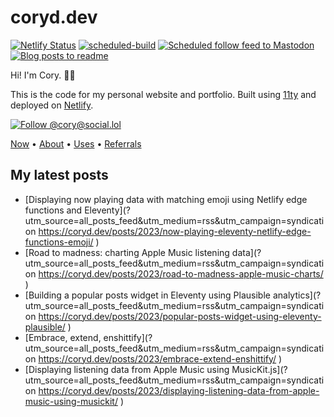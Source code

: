 # coryd.dev

[![Netlify Status](https://api.netlify.com/api/v1/badges/02b49681-1b96-4d64-978b-cd8ff204ba1e/deploy-status)](https://app.netlify.com/sites/cdme/deploys) [![scheduled-build](https://github.com/cdransf/coryd.dev/actions/workflows/scheduled-build.yaml/badge.svg)](https://github.com/cdransf/coryd.dev/actions/workflows/scheduled-build.yaml) [![Scheduled follow feed to Mastodon](https://github.com/cdransf/coryd.dev/actions/workflows/scheduled-post.yaml/badge.svg)](https://github.com/cdransf/coryd.dev/actions/workflows/scheduled-post.yaml) [![Blog posts to readme](https://github.com/cdransf/coryd.dev/actions/workflows/blog-posts-to-readme.yaml/badge.svg)](https://github.com/cdransf/coryd.dev/actions/workflows/blog-posts-to-readme.yaml)

Hi! I'm Cory. 👋🏻

This is the code for my personal website and portfolio. Built using [11ty](https://www.11ty.dev) and deployed on [Netlify](https://netlify.com).

[![Follow @cory@social.lol](https://img.shields.io/mastodon/follow/109606224363698309?domain=https%3A%2F%2Fsocial.lol&style=for-the-badge&logo=Mastodon&logoColor=white&labelColor=6364FF)](https://social.lol/@cory)

[Now](https://coryd.dev/now) • [About](https://coryd.dev/about) • [Uses](https://coryd.dev/uses) • [Referrals](https://coryd.dev/referrals)

## My latest posts
<!-- BLOGPOSTS:START -->
- [Displaying now playing data with matching emoji using Netlify edge functions and Eleventy](?utm_source=all_posts_feed&utm_medium=rss&utm_campaign=syndication
      https://coryd.dev/posts/2023/now-playing-eleventy-netlify-edge-functions-emoji/
    )
- [Road to madness: charting Apple Music listening data](?utm_source=all_posts_feed&utm_medium=rss&utm_campaign=syndication
      https://coryd.dev/posts/2023/road-to-madness-apple-music-charts/
    )
- [Building a popular posts widget in Eleventy using Plausible analytics](?utm_source=all_posts_feed&utm_medium=rss&utm_campaign=syndication
      https://coryd.dev/posts/2023/popular-posts-widget-using-eleventy-plausible/
    )
- [Embrace, extend, enshittify](?utm_source=all_posts_feed&utm_medium=rss&utm_campaign=syndication
      https://coryd.dev/posts/2023/embrace-extend-enshittify/
    )
- [Displaying listening data from Apple Music using MusicKit.js](?utm_source=all_posts_feed&utm_medium=rss&utm_campaign=syndication
      https://coryd.dev/posts/2023/displaying-listening-data-from-apple-music-using-musickit/
    )
<!-- BLOGPOSTS:END -->

